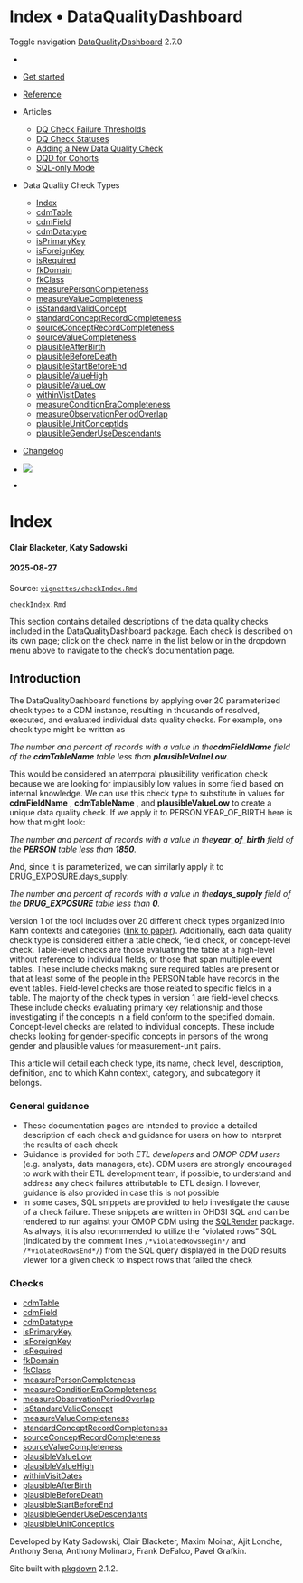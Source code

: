 # Index • DataQualityDashboard

Toggle navigation [DataQualityDashboard](../index.html) 2.7.0

  * [ ](../index.html)
  * [Get started](../articles/DataQualityDashboard.html)
  * [Reference](../reference/index.html)
  * Articles 
    * [DQ Check Failure Thresholds](../articles/Thresholds.html)
    * [DQ Check Statuses](../articles/CheckStatusDefinitions.html)
    * [Adding a New Data Quality Check](../articles/AddNewCheck.html)
    * [DQD for Cohorts](../articles/DqdForCohorts.html)
    * [SQL-only Mode](../articles/SqlOnly.html)
  * Data Quality Check Types 
    * [Index](../articles/checkIndex.html)
    * [cdmTable](../articles/checks/cdmTable.html)
    * [cdmField](../articles/checks/cdmField.html)
    * [cdmDatatype](../articles/checks/cdmDatatype.html)
    * [isPrimaryKey](../articles/checks/isPrimaryKey.html)
    * [isForeignKey](../articles/checks/isForeignKey.html)
    * [isRequired](../articles/checks/isRequired.html)
    * [fkDomain](../articles/checks/fkDomain.html)
    * [fkClass](../articles/checks/fkClass.html)
    * [measurePersonCompleteness](../articles/checks/measurePersonCompleteness.html)
    * [measureValueCompleteness](../articles/checks/measureValueCompleteness.html)
    * [isStandardValidConcept](../articles/checks/isStandardValidConcept.html)
    * [standardConceptRecordCompleteness](../articles/checks/standardConceptRecordCompleteness.html)
    * [sourceConceptRecordCompleteness](../articles/checks/sourceConceptRecordCompleteness.html)
    * [sourceValueCompleteness](../articles/checks/sourceValueCompleteness.html)
    * [plausibleAfterBirth](../articles/checks/plausibleAfterBirth.html)
    * [plausibleBeforeDeath](../articles/checks/plausibleBeforeDeath.html)
    * [plausibleStartBeforeEnd](../articles/checks/plausibleStartBeforeEnd.html)
    * [plausibleValueHigh](../articles/checks/plausibleValueHigh.html)
    * [plausibleValueLow](../articles/checks/plausibleValueLow.html)
    * [withinVisitDates](../articles/checks/withinVisitDates.html)
    * [measureConditionEraCompleteness](../articles/checks/measureConditionEraCompleteness.html)
    * [measureObservationPeriodOverlap](../articles/checks/measureObservationPeriodOverlap.html)
    * [plausibleUnitConceptIds](../articles/checks/plausibleUnitConceptIds.html)
    * [plausibleGenderUseDescendants](../articles/checks/plausibleGenderUseDescendants.html)
  * [Changelog](../news/index.html)


  * [![](https://ohdsi.github.io/Hades/images/hadesMini.png)](https://ohdsi.github.io/Hades)
  * [ ](https://github.com/OHDSI/DataQualityDashboard/)



# Index

#### Clair Blacketer, Katy Sadowski

#### 2025-08-27

Source: [`vignettes/checkIndex.Rmd`](https://github.com/OHDSI/DataQualityDashboard/blob/HEAD/vignettes/checkIndex.Rmd)

`checkIndex.Rmd`

This section contains detailed descriptions of the data quality checks included in the DataQualityDashboard package. Each check is described on its own page; click on the check name in the list below or in the dropdown menu above to navigate to the check’s documentation page.

## Introduction

The DataQualityDashboard functions by applying over 20 parameterized check types to a CDM instance, resulting in thousands of resolved, executed, and evaluated individual data quality checks. For example, one check type might be written as

_The number and percent of records with a value in the**cdmFieldName** field of the **cdmTableName** table less than **plausibleValueLow**_.

This would be considered an atemporal plausibility verification check because we are looking for implausibly low values in some field based on internal knowledge. We can use this check type to substitute in values for **cdmFieldName** , **cdmTableName** , and **plausibleValueLow** to create a unique data quality check. If we apply it to PERSON.YEAR_OF_BIRTH here is how that might look:

_The number and percent of records with a value in the**year_of_birth** field of the **PERSON** table less than **1850**._

And, since it is parameterized, we can similarly apply it to DRUG_EXPOSURE.days_supply:

_The number and percent of records with a value in the**days_supply** field of the **DRUG_EXPOSURE** table less than **0**._

Version 1 of the tool includes over 20 different check types organized into Kahn contexts and categories ([link to paper](https://www.ncbi.nlm.nih.gov/pmc/articles/PMC5051581/)). Additionally, each data quality check type is considered either a table check, field check, or concept-level check. Table-level checks are those evaluating the table at a high-level without reference to individual fields, or those that span multiple event tables. These include checks making sure required tables are present or that at least some of the people in the PERSON table have records in the event tables. Field-level checks are those related to specific fields in a table. The majority of the check types in version 1 are field-level checks. These include checks evaluating primary key relationship and those investigating if the concepts in a field conform to the specified domain. Concept-level checks are related to individual concepts. These include checks looking for gender-specific concepts in persons of the wrong gender and plausible values for measurement-unit pairs.

This article will detail each check type, its name, check level, description, definition, and to which Kahn context, category, and subcategory it belongs.

### General guidance

  * These documentation pages are intended to provide a detailed description of each check and guidance for users on how to interpret the results of each check
  * Guidance is provided for both _ETL developers_ and _OMOP CDM users_ (e.g. analysts, data managers, etc). CDM users are strongly encouraged to work with their ETL development team, if possible, to understand and address any check failures attributable to ETL design. However, guidance is also provided in case this is not possible
  * In some cases, SQL snippets are provided to help investigate the cause of a check failure. These snippets are written in OHDSI SQL and can be rendered to run against your OMOP CDM using the [SQLRender](checks/https://ohdsi.github.io/SqlRender/) package. As always, it is also recommended to utilize the “violated rows” SQL (indicated by the comment lines `/*violatedRowsBegin*/` and `/*violatedRowsEnd*/`) from the SQL query displayed in the DQD results viewer for a given check to inspect rows that failed the check



### Checks

  * [cdmTable](checks/cdmTable.html)
  * [cdmField](checks/cdmField.html)
  * [cdmDatatype](checks/cdmDatatype.html)
  * [isPrimaryKey](checks/isPrimaryKey.html)
  * [isForeignKey](checks/isForeignKey.html)
  * [isRequired](checks/isRequired.html)
  * [fkDomain](checks/fkDomain.html)
  * [fkClass](checks/fkClass.html)
  * [measurePersonCompleteness](checks/measurePersonCompleteness.html)
  * [measureConditionEraCompleteness](checks/measureConditionEraCompleteness.html)
  * [measureObservationPeriodOverlap](checks/measureObservationPeriodOverlap.html)
  * [isStandardValidConcept](checks/isStandardValidConcept.html)
  * [measureValueCompleteness](checks/measureValueCompleteness.html)
  * [standardConceptRecordCompleteness](checks/standardConceptRecordCompleteness.html)
  * [sourceConceptRecordCompleteness](checks/sourceConceptRecordCompleteness.html)
  * [sourceValueCompleteness](checks/sourceValueCompleteness.html)
  * [plausibleValueLow](checks/plausibleValueLow.html)
  * [plausibleValueHigh](checks/plausibleValueHigh.html)
  * [withinVisitDates](checks/withinVisitDates.html)
  * [plausibleAfterBirth](checks/plausibleAfterBirth.html)
  * [plausibleBeforeDeath](checks/plausibleBeforeDeath.html)
  * [plausibleStartBeforeEnd](checks/plausibleStartBeforeEnd.html)
  * [plausibleGenderUseDescendants](checks/plausibleGenderUseDescendants.html)
  * [plausibleUnitConceptIds](checks/plausibleUnitConceptIds.html)



Developed by Katy Sadowski, Clair Blacketer, Maxim Moinat, Ajit Londhe, Anthony Sena, Anthony Molinaro, Frank DeFalco, Pavel Grafkin.

Site built with [pkgdown](https://pkgdown.r-lib.org/) 2.1.2.

